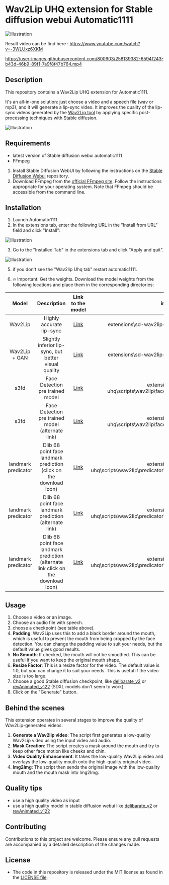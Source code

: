 # Wav2Lip UHQ extension for Stable diffusion webui Automatic1111


![Illustration](https://user-images.githubusercontent.com/800903/258130805-26d9732f-4d33-4c7e-974e-7af2f1261768.gif)

Result video can be find here : https://www.youtube.com/watch?v=-3WLUxz6XKM

https://user-images.githubusercontent.com/800903/258139382-6594f243-b43d-46b9-89f1-7a9f8f47b764.mp4

## Description
This repository contains a Wav2Lip UHQ extension for Automatic1111. 

It's an all-in-one solution: just choose a video and a speech file (wav or mp3), and it will generate a lip-sync video. It improves the quality of the lip-sync videos generated by the [Wav2Lip tool](https://github.com/Rudrabha/Wav2Lip) by applying specific post-processing techniques with Stable diffusion.

![Illustration](https://user-images.githubusercontent.com/800903/258130901-cd4403cd-f146-4e69-8a30-8ee4c51beb7f.png)

## Requirements
- latest version of Stable diffusion webui automatic1111
- FFmpeg

1. Install Stable Diffusion WebUI by following the instructions on the [Stable Diffusion Webui](https://github.com/AUTOMATIC1111/stable-diffusion-webui) repository.
2. Download FFmpeg from the [official FFmpeg site](https://ffmpeg.org/download.html). Follow the instructions appropriate for your operating system. Note that FFmpeg should be accessible from the command line.

## Installation

1. Launch Automatic1111
2. In the extensions tab, enter the following URL in the "Install from URL" field and click "Install":

![Illustration](https://user-images.githubusercontent.com/800903/258115646-22b4b363-c363-4fc8-b316-c162b61b5d15.png)

3. Go to the "Installed Tab" in the extensions tab and click "Apply and quit".

![Illustration](https://user-images.githubusercontent.com/800903/258115651-196a07bd-ee4b-4aaf-b11e-8e2d1ffaa42f.png)

5. if you don't see the "Wav2lip Uhq tab" restart automatic1111.

6. 🔥 Important: Get the weights. Download the model weights from the following locations and place them in the corresponding directories:

|        Model        |                                    Description                                     |  Link to the model |                                       install folder                                       |
|:-------------------:|:----------------------------------------------------------------------------------:| :---------------: |:------------------------------------------------------------------------------------------:|
|       Wav2Lip       |                              Highly accurate lip-sync                              | [Link](https://iiitaphyd-my.sharepoint.com/:u:/g/personal/radrabha_m_research_iiit_ac_in/Eb3LEzbfuKlJiR600lQWRxgBIY27JZg80f7V9jtMfbNDaQ?e=TBFBVW)  |                   extensions\sd-wav2lip-uhq\wav2lip\scripts\checkpoints\                   |
|    Wav2Lip + GAN    |               Slightly inferior lip-sync, but better visual quality                | [Link](https://iiitaphyd-my.sharepoint.com/:u:/g/personal/radrabha_m_research_iiit_ac_in/EdjI7bZlgApMqsVoEUUXpLsBxqXbn5z8VTmoxp55YNDcIA?e=n9ljGW) |                   extensions\sd-wav2lip-uhq\wav2lip\scripts\checkpoints\                   |
|        s3fd         |                          Face Detection pre trained model                          | [Link](ttps://www.adrianbulat.com/downloads/python-fan/s3fd-619a316812.pth)  |      extensions\sd-wav2lip-uhq\scripts\wav2lip\face_detection\detection\sfd\s3fd.pth       |
|        s3fd         |                 Face Detection pre trained model (alternate link)                  | [Link](https://iiitaphyd-my.sharepoint.com/:u:/g/personal/prajwal_k_research_iiit_ac_in/EZsy6qWuivtDnANIG73iHjIBjMSoojcIV0NULXV-yiuiIg?e=qTasa8) |      extensions\sd-wav2lip-uhq\scripts\wav2lip\face_detection\detection\sfd\s3fd.pth       |
| landmark predicator |        Dlib 68 point face landmark prediction (click on the download icon)         | [Link](https://github.com/numz/wav2lip_uhq/blob/main/predicator/shape_predictor_68_face_landmarks.dat) | extensions\sd-wav2lip-uhq\scripts\wav2lip\predicator\shape_predictor_68_face_landmarks.dat |
| landmark predicator |              Dlib 68 point face landmark prediction (alternate link)               | [Link](https://huggingface.co/spaces/asdasdasdasd/Face-forgery-detection/resolve/ccfc24642e0210d4d885bc7b3dbc9a68ed948ad6/shape_predictor_68_face_landmarks.dat) | extensions\sd-wav2lip-uhq\scripts\wav2lip\predicator\shape_predictor_68_face_landmarks.dat |
| landmark predicator | Dlib 68 point face landmark prediction (alternate link click on the download icon) | [Link](https://github.com/italojs/facial-landmarks-recognition/blob/master/shape_predictor_68_face_landmarks.dat) | extensions\sd-wav2lip-uhq\scripts\wav2lip\predicator\shape_predictor_68_face_landmarks.dat |


## Usage
1. Choose a video or an image.
2. Choose an audio file with speech.
3. choose a checkpoint (see table above).
4. **Padding**:  Wav2Lip uses this to add a black border around the mouth, which is useful to prevent the mouth from being cropped by the face detection. You can change the padding value to suit your needs, but the default value gives good results.
5. **No Smooth**: If checked, the mouth will not be smoothed. This can be useful if you want to keep the original mouth shape.
6. **Resize Factor**: This is a resize factor for the video. The default value is 1.0, but you can change it to suit your needs. This is useful if the video size is too large.
7. Choose a good Stable diffusion checkpoint, like [delibarate_v2](https://civitai.com/models/4823/deliberate) or [revAnimated_v122](https://civitai.com/models/7371) (SDXL models don't seem to work).
8. Click on the "Generate" button.

## Behind the scenes

This extension operates in several stages to improve the quality of Wav2Lip-generated videos:

1. **Generate a Wav2lip video**: The script first generates a low-quality Wav2Lip video using the input video and audio.
2. **Mask Creation**: The script creates a mask around the mouth and try to keep other face motion like cheeks and chin.
3. **Video Quality Enhancement**: It takes the low-quality Wav2Lip video and overlays the low-quality mouth onto the high-quality original video. 
4. **Img2Img**: The script then sends the original image with the low-quality mouth and the mouth mask into Img2Img. 

## Quality tips
- use a high quality video as input
- use a high quality model in stable diffusion webui like [delibarate_v2](https://civitai.com/models/4823/deliberate) or [revAnimated_v122](https://civitai.com/models/7371)

## Contributing

Contributions to this project are welcome. Please ensure any pull requests are accompanied by a detailed description of the changes made.

## License
* The code in this repository is released under the MIT license as found in the [LICENSE file](LICENSE).
